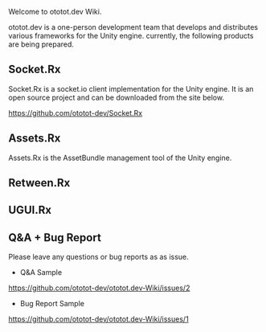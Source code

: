  Welcome to ototot.dev Wiki.
 
 ototot.dev is a one-person development team that develops and distributes various frameworks for the Unity engine. currently, the following products are being prepared.
 
## Socket.Rx

 Socket.Rx is a socket.io client implementation for the Unity engine. It is an open source project and can be downloaded from the site below.
 
 https://github.com/ototot-dev/Socket.Rx

## Assets.Rx

 Assets.Rx is the AssetBundle management tool of the Unity engine. 

## Retween.Rx
## UGUI.Rx



## Q&A + Bug Report
 
 Please leave any questions or bug reports as as issue.
 
- Q&A Sample
 
https://github.com/ototot-dev/ototot.dev-Wiki/issues/2

- Bug Report Sample

https://github.com/ototot-dev/ototot.dev-Wiki/issues/1
 
 
 














